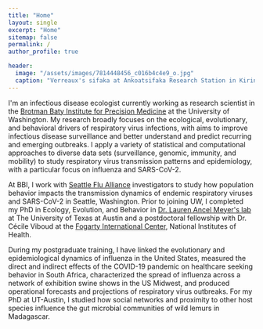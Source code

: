 ```yaml
---
title: "Home"
layout: single
excerpt: "Home"
sitemap: false
permalink: /
author_profile: true

header:
  image: "/assets/images/7814448456_c016b4c4e9_o.jpg"
  caption: "Verreaux's sifaka at Ankoatsifaka Research Station in Kirindy Mitea National Park, Madagascar. Credit: Amanda Perofsky"
---
```


I'm an infectious disease ecologist currently working as research scientist in the [Brotman Baty Institute for Precision Medicine](https://brotmanbaty.org/) at the University of Washington. My research broadly focuses on the ecological, evolutionary, and behavioral drivers of respiratory virus infections, with aims to improve infectious disease surveillance and better understand and predict recurring and emerging outbreaks. I apply a variety of statistical and computational approaches to diverse data sets (surveillance, genomic, immunity, and mobility) to study respiratory virus transmission patterns and epidemiology, with a particular focus on influenza and SARS-CoV-2.

At BBI, I work with [Seattle Flu Alliance](https://seattleflu.org/) investigators to study how population behavior impacts the transmission dynamics of endemic respiratory viruses and SARS-CoV-2 in Seattle, Washington. Prior to joining UW, I completed my PhD in Ecology, Evolution, and Behavior in [Dr. Lauren Ancel Meyer's lab](http://www.bio.utexas.edu/research/meyers/) at The University of Texas at Austin and a postdoctoral fellowship with Dr. Cécile Viboud at the [Fogarty International Center](https://www.fic.nih.gov/About/Staff/Pages/epidemiology-population.aspx), National Institutes of Health. 

During my postgraduate training, I have linked the evolutionary and epidemiological dynamics of influenza in the United States, measured the direct and indirect effects of the COVID-19 pandemic on healthcare seeking behavior in South Africa, characterized the spread of influenza across a network of exhibition swine shows in the US Midwest, and produced operational forecasts and projections of respiratory virus outbreaks. For my PhD at UT-Austin, I studied how social networks and proximity to other host species influence the gut microbial communities of wild lemurs in Madagascar.